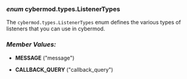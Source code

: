 ### *enum* cybermod.types.ListenerTypes

The `cybermod.types.ListenerTypes` enum defines the various types of listeners that you can use in cybermod.

### *Member Values:*

- **MESSAGE** ("message")

- **CALLBACK_QUERY** ("callback_query")
